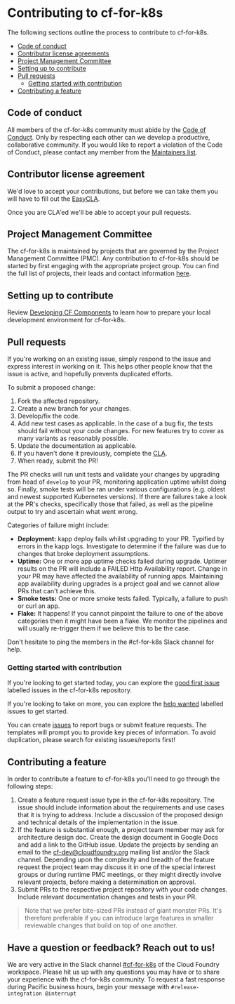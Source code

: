 # Contributing to cf-for-k8s

The following sections outline the process to contribute to cf-for-k8s.

- [Code of conduct](#code-of-conduct)
- [Contributor license agreements](#contributor-license-agreements)
- [Project Management Committee](#project-management-committee)
- [Setting up to contribute](#setting-up-to-contribute)
- [Pull requests](#pull-requests)
  - [Getting started with contribution](#getting-started-with-contribution)
- [Contributing a feature](#contributing-a-feature)

## Code of conduct

All members of the cf-for-k8s community must abide by the [Code of Conduct](community/code-of-conduct.md). Only by respecting each other can we develop a productive, collaborative community. If you would like to report a violation of the Code of Conduct, please contact any member from the [Maintainers list](MAINTAINERS.md).

## Contributor license agreement

We'd love to accept your contributions, but before we can take them you will have to fill out the [EasyCLA](https://easycla.lfx.linuxfoundation.org).

Once you are CLA'ed we'll be able to accept your pull requests.

## Project Management Committee

The cf-for-k8s is maintained by projects that are governed by the Project Management Committee (PMC). Any contribution to cf-for-k8s should be started by first engaging with the appropriate project group. You can find the full list of projects, their leads and contact information [here](https://docs.google.com/spreadsheets/d/1hg0EA3aB9wiCq8SgCU90ft4qrHvczsUjK0W_31APWxM/edit#gid=0).

## Setting up to contribute

Review [Developing CF Components](PREPARING-FOR-DEVELOPMENT.md) to learn how to prepare your local development environment for cf-for-k8s.

## Pull requests

If you're working on an existing issue, simply respond to the issue and express interest in working on it. This helps other people know that the issue is active, and hopefully prevents duplicated efforts.

To submit a proposed change:
1. Fork the affected repository.
2. Create a new branch for your changes.
3. Develop/fix the code.
4. Add new test cases as applicable. In the case of a bug fix, the tests should fail without your code changes. For new features try to cover as many variants as reasonably possible.
5. Update the documentation as applicable.
6. If you haven't done it previously, complete the [CLA](#contributor-license-agreement).
7. When ready, submit the PR!

The PR checks will run unit tests and validate your changes by upgrading from head of `develop` to your PR, monitoring application uptime whilst doing so.  Finally, smoke tests will be ran under various configurations (e.g. oldest and newest supported Kubernetes versions).  If there are failures take a look at the PR's checks, specifically those that failed, as well as the pipeline output to try and ascertain what went wrong.

Categories of failure might include:
- **Deployment:** kapp deploy fails whilst upgrading to your PR.  Typified by errors in the kapp logs.  Investigate to determine if the failure was due to changes that broke deployment assumptions.
- **Uptime:** One or more app uptime checks failed during upgrade.  Uptimer results on the PR will include a FAILED Http Availability report.  Change in your PR may have affected the availability of running apps.  Maintaining app availability during upgrades is a project goal and we cannot allow PRs that can't achieve this.
- **Smoke tests:** One or more smoke tests failed.  Typically, a failure to push or curl an app.
- **Flake:**  It happens!  If you cannot pinpoint the failure to one of the above categories then it might have been a flake.  We monitor the pipelines and will usually re-trigger them if we believe this to be the case.

Don't hesitate to ping the members in the #cf-for-k8s Slack channel for help.

### Getting started with contribution

If you're looking to get started today, you can explore the [good first issue](https://github.com/cloudfoundry/cf-for-k8s/issues?q=is%3Aopen+is%3Aissue+label%3A%22Good+first+issue%22) labelled issues in the cf-for-k8s repository.

If you're looking to take on more, you can explore the [help wanted](https://github.com/cloudfoundry/cf-for-k8s/issues?q=is%3Aopen+is%3Aissue+label%3A%22Help+wanted%22) labelled issues to get started.

You can create [issues](https://github.com/cloudfoundry/cf-for-k8s/issues) to report bugs or submit feature requests. The templates will prompt you to provide key pieces of information. To avoid duplication, please search for existing issues/reports first!

## Contributing a feature

In order to contribute a feature to cf-for-k8s you'll need to go through the following steps:

1. Create a feature request issue type in the cf-for-k8s repository. The issue should include information about the requirements and use cases that it is trying to address. Include a discussion of the proposed design and technical details of the implementation in the issue.
2. If the feature is substantial enough, a project team member may ask for architecture design doc. Create the design document in Google Docs and add a link to the GitHub issue. Update the projects by sending an email to the cf-dev@cloudfoundry.org mailing list and/or the Slack channel. Depending upon the complexity and breadth of the feature request the project team may discuss it in one of the special interest groups or during runtime PMC meetings, or they might directly involve relevant projects, before making a determination on approval.
3. Submit PRs to the respective project repository with your code changes. Include relevant documentation changes and tests in your PR.

> Note that we prefer bite-sized PRs instead of giant monster PRs. It's therefore preferable if you can introduce large features in smaller reviewable changes that build on top of one another.

## Have a question or feedback? Reach out to us!

We are very active in the Slack channel [#cf-for-k8s](https://cloudfoundry.slack.com/archives/CH9LF6V1P) of the Cloud Foundry workspace. Please hit us up with any questions you may have or to share your experience with the cf-for-k8s community. To request a fast response during Pacific business hours, begin your message with `#release-integration @interrupt`
